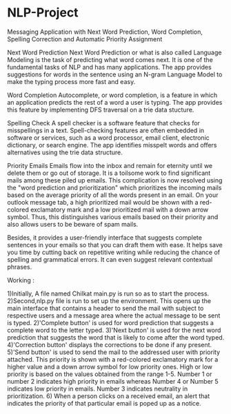 # NLP-Project
Messaging Application with Next Word Prediction, Word Completion, Spelling Correction and Automatic Priority Assignment 

Next Word Prediction
Next Word Prediction or what is also called Language Modeling is the task of predicting what word comes next. 
It is one of the fundamental tasks of NLP and has many applications.
The app provides suggestions for words in the sentence using an N-gram Language Model to make the typing process more fast and easy.

Word Completion
Autocomplete, or word completion, is a feature in which an application predicts the rest of a word a user is typing.
The app provides this feature by implementing DFS traversal on a trie data stucture.

Spelling Check
A spell checker is a software feature that checks for misspellings in a text. 
Spell-checking features are often embedded in software or services, such as a word processor, email client, electronic dictionary, or search engine.
The app identifies misspelt words and offers alternatives using the trie data structure.

Priority Emails
Emails flow into the inbox and remain for eternity until we delete them or go out of storage. 
It is a toilsome work to find significant mails among these piled up emails. 
This complication is now resolved using the "word prediction and prioritization" which prioritizes the incoming mails based on the average priority of all the words present in an email.
On your outlook message tab, a high prioritized mail would be shown with a red-colored exclamatory mark and a low prioritized mail with a down arrow symbol. 
Thus, this distinguishes various emails based on their priority and also allows users to be beware of spam mails.

Besides, it provides a user-friendly interface that suggests complete sentences in your emails so that you can draft them with ease. 
It helps save you time by cutting back on repetitive writing while reducing the chance of spelling and grammatical errors.
It can even suggest relevant contextual phrases.

Working :

1)Initially, A file named Chilkat main.py is run so as to start the process.
2)Second,nlp.py file is run to set up the environment. 
  This opens up the main interface that contains a header to send the mail with subject to respective 
  users and a message area where the actual message to be sent is typed.
2)'Complete button' is used for word prediction that suggests a complete word to the letter typed.
3)'Next button' is used for the next word prediction that suggests the word that is likely to come after the word typed.
4)'Correction button' displays the corrections to be done if any present.
5)'Send button' is used to send the mail to the addressed user with priority attached. This priority is shown with a red-colored exclamatory mark for a higher value and a down arrow symbol for low priority ones.
  High or low priority is based on the values obtained from the range 1-5. Number 1 or number 2 indicates high priority in emails whereas Number 4 or Number 5 indicates low priority in emails.
 Number 3 indicates neutrality in prioritization.
6) When a person clicks on a received email, an alert that indicates the priority of that particular email is poped up as a notice.



